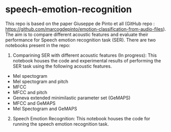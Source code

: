 # speech-emotion-recognition
 
This repo is based on the paper Giuseppe de Pinto et all (GitHub repo : https://github.com/marcogdepinto/emotion-classification-from-audio-files). The aim is to compare different acoustic features and evaluate their performance for Speech emotion recognition task (SER). There are two notebooks present in the repo:

1) Comparining SER with different acoustic features (In progress): This notebook houses the code and experimental results of performing the SER task using the following acoustic features.
* Mel spectogram
* Mel spectogram and pitch
* MFCC 
* MFCC and pitch
* Geneva extended minimilastic parameter set (GeMAPS)
* MFCC and GeMAPS
* Mel Spectogram and GeMAPS

2) Speech Emotion Recognition: This notebook houses the code for running the speech emotion recognition task.

